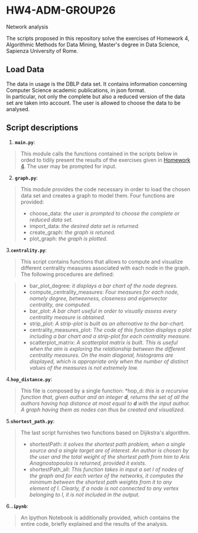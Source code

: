 # HW4-ADM-GROUP26
Network analysis

The scripts proposed in this repository solve the exercises of Homework 4, Algorithmic Methods for Data Mining, Master's degree in Data Science, Sapienza University of Rome. 

## Load Data

The data in usage is the DBLP data set. It contains information concerning Computer Science academic publications, in json format.  
In particular, not only the complete but also a reduced version of the data set are taken into account. 
The user is allowed to choose the data to be analysed. 

## Script descriptions

1. __`main.py`__:
> This module calls the functions contained in the scripts below in orded to tidily present the results of the exercises given in 
[Homework 4](http://aris.me/contents/teaching/data-mining-ds-2017/homeworks/homework4.pdf). The user may be prompted for input.

2. __`graph.py`__:
> This module provides the code necessary in order to load the chosen data set and creates a graph to model them. 
>	Four functions are provided:
>  * choose_data: *the user is prompted to choose the complete or reduced data set.*
>  * import_data: *the desired data set is returned.*
>  * create_graph: *the graph is retuned.*
>  * plot_graph: *the graph is plotted.*

3.__`centrality.py`__:
> This script contains functions that allows to compute and visualize different centrality measures associated with each node in the 
> graph. The following procedures are defined:

>* bar_plot_degree: *it displays a bar chart of the node degrees.*
>* compute_centrality_measures: *Four measures for each node, namely degree, betweeness, closeness and eigenvector centrality, are computed.*
> * bar_plot: *A bar chart useful in order to visually assess every centrality measure is obtained.*
> * strip_plot: *A strip-plot is built as an alternative to the bar-chart.* 
> * centrality_measures_plot: *The code of this function displays a plot including a bar chart and a strip-plot for each centrality measure.*
> * scatterplot_matrix: *A scatterplot matrix is built. This is useful when the aim is exploring the relationship between the different centrality measures. On the main diagonal, histograms are displayed, which is appropriate only when the number of distinct values of the measures is not extremely low.*

4.__`hop_distance.py`__:
> This file is composed by a single function: 
> *hop_d: *this is a recursive function that, given author and an integer **_d_**, returns the set of all the authors having hop distance at most equal to **_d_** with the input author. A graph having them as nodes can thus be created and visualized.*

5.__`shortest_path.py`__:
> The last script furnishes two functions based on Dijikstra's algorithm.
> * shortestPath: *it solves the shortest path problem, when a single source and a single target are of interest. An author is chosen by the user and the total weight of the shortest path from him to Aris Anagnostopoulos is returned, provided it exists.* 
> * shortestPath_all: *This function takes in input a set I of nodes of the graph and for each vertex of the networks, it computes the minimum between the shortest path weights from it to any element of I. Clearly, if a node is not connected to any vertex belonging to I, it is not included in the output.*

6.__`.ipynb`__:
> An Ipython Notebook is additionally provided, which contains the entire code, briefly explained and the results of the analysis. 


